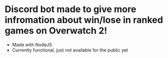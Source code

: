 # Discord bot made to give more infromation about win/lose in ranked games on Overwatch 2!

- Made with NodeJS
- Currently functional, just not available for the public yet
